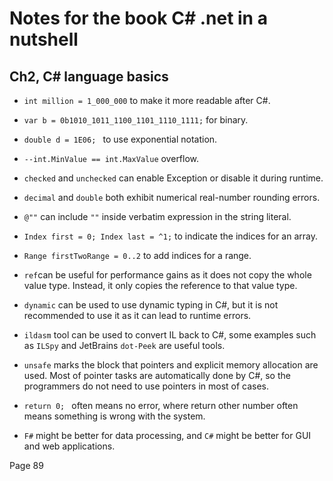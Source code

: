 # Notes for the book C# .net in a nutshell

## Ch2, C# language basics
- `int million = 1_000_000` to make it more readable after C#.
- `var b = 0b1010_1011_1100_1101_1110_1111;` for binary.
- `double d = 1E06; ` to use exponential notation.
- `--int.MinValue == int.MaxValue` overflow.
- `checked` and `unchecked` can enable Exception or disable it during runtime.
- `decimal` and `double` both exhibit numerical real-number rounding errors.
- `@""` can include `""` inside verbatim expression in the string literal.
- `Index first = 0; Index last = ^1;` to indicate the indices for an array.
- `Range firstTwoRange = 0..2` to add indices for a range.
- `ref`can be useful for performance gains as it does not copy the whole value type. Instead, it only copies the reference to that value type.

- `dynamic` can be used to use dynamic typing in C#, but it is not recommended to use it as it can lead to runtime errors.
- `ildasm` tool can be used to convert IL back to C#, some examples such as `ILSpy` and JetBrains `dot-Peek` are useful tools.
- `unsafe` marks the block that pointers and explicit memory allocation are used. Most of pointer tasks are automatically done by C#, so the programmers do not need to use pointers in most of cases.
- `return 0; ` often means no error, where return other number often means something is wrong with the system.
- `F#` might be better for data processing, and `C#` might be better for GUI and web applications.


Page 89
